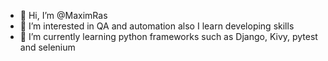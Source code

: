 - 👋 Hi, I’m @MaximRas
- 👀 I’m interested in QA and automation also I learn developing skills
- 🌱 I’m currently learning python frameworks such as Django, Kivy, pytest and selenium



